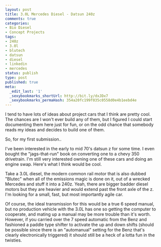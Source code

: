 ```yaml
---
layout: post
title: 3.0L Mercedes Diesel - Datsun 240z
comments: true
categories:
- Bio Diesel
- Concept Projects
tags:
- 240z
- 3.0l
- blutech
- datsun
- diesel
- linkedin
- mercedes
status: publish
type: post
published: true
meta:
  _edit_last: '1'
  _sexybookmarks_shortUrl: http://bit.ly/dxJDx7
  _sexybookmarks_permaHash: 354a20fc199f035c0558d0e4b1eebd4e
---
```

I tend to have lots of ideas about project cars that I think are pretty cool.  The chances are I won't ever build any of them, but I figured I could start documenting them here just for fun, or on the odd chance that somebody reads my ideas and decides to build one of them.

So, for my first submission..

I've been interested in the early to mid 70's datsun z for some time.  I even bought the "jags-that-run" book on converting one to a chevy 350 drivetrain.  I'm still very interested owning one of these cars and doing an engine swap.  Here's what I think would be cool.

Take a 3.0L diesel, the modern common rail motor that is also dubbed "Blutec" when all of the emissions magic is done on it, out of a wrecked Mercedes and stuff it into a 240z.  Yeah, there are bigger badder diesel motors but they are heavier and would extend past the front axle of the z.  I'm looking for a small, fast, but most importantly agile car.

Of course, the ideal transmission for this would be a true 6 speed manual, but no production vehicle with the 3.0L has one so getting the computer to cooperate, and mating up a manual may be more trouble than it's worth.  However, if you carried over the 7 speed automatic from the Benz and fashioned a paddle type shifter to activate the up and down shifts (should be possible since there is an "automanual" setting for the Benz that's clearly electronically triggered) it should still be a heck of a lotta fun in the twisties.
